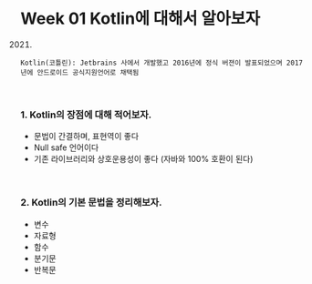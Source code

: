 # Week 01 Kotlin에 대해서 알아보자

2021.

`Kotlin(코틀린): Jetbrains 사에서 개발했고 2016년에 정식 버젼이 발표되었으며 2017년에 안드로이드 공식지원언어로 채택됨`

<br>

### 1. Kotlin의 장점에 대해 적어보자.

* 문법이 간결하며, 표현역이 좋다
* Null safe 언어이다
* 기존 라이브러리와 상호운용성이 좋다 (자바와 100% 호환이 된다)

<br>

### 2. Kotlin의 기본 문법을 정리해보자.

* 변수
* 자료형
* 함수
* 분기문
* 반복문